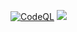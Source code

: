[![CodeQL](https://github.com/solaris0051/simpleNN/actions/workflows/codeql.yml/badge.svg)](https://github.com/solaris0051/simpleNN/actions/workflows/codeql.yml)
[![](https://colab.research.google.com/assets/colab-badge.svg)](https://colab.research.google.com/drive/1n8wJW_7hVlCKC9smm0jUNxxa_QrAxpO7?usp=sharing)
